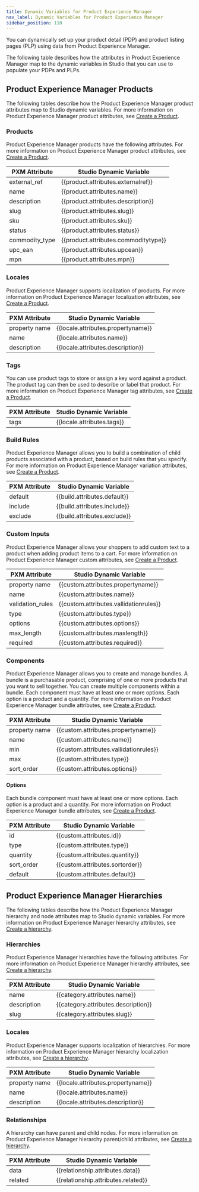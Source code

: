 ```yaml
---
title: Dynamic Variables for Product Experience Manager
nav_label: Dynamic Variables for Product Experience Manager
sidebar_position: 110
---
```


You can dynamically set up your product detail (PDP) and product listing pages (PLP) using data from Product Experience Manager.

The following table describes how the attributes in Product Experience Manager map to the dynamic variables in Studio that you can use to populate your PDPs and PLPs.

## Product Experience Manager Products

The following tables describe how the Product Experience Manager product attributes map to Studio dynamic variables. For more information on Product Experience Manager product attributes, see [Create a Product](/docs/api/pxm/products/create-product).

### Products

Product Experience Manager products have the following attributes. For more information on Product Experience Manager product attributes, see [Create a Product](/docs/api/pxm/products/create-product).

| PXM Attribute | Studio Dynamic Variable              |
| --- |--------------------------------------| 
| external_ref | {{product.attributes.externalref}}   | 
| name | {{product.attributes.name}}          |
| description | {{product.attributes.description}}   |
| slug | {{product.attributes.slug}}          | 
| sku | {{product.attributes.sku}}           |
| status | {{product.attributes.status}}        |
| commodity_type | {{product.attributes.commoditytype}} |
| upc_ean | {{product.attributes.upcean}}        |
| mpn | {{product.attributes.mpn}}           |

### Locales

Product Experience Manager supports localization of products. For more information on Product Experience Manager localization attributes, see [Create a Product](/docs/api/pxm/products/create-product).

| PXM Attribute | Studio Dynamic Variable            |
|---------------|------------------------------------| 
| property name | {{locale.attributes.propertyname}} | 
| name          | {{locale.attributes.name}}         |
| description   | {{locale.attributes.description}}  |

### Tags

You can use product tags to store or assign a key word against a product. The product tag can then be used to describe or label that product. For more information on Product Experience Manager tag attributes, see [Create a Product](/docs/api/pxm/products/create-product).

| PXM Attribute | Studio Dynamic Variable    |
|---------------|----------------------------| 
| tags          | {{locale.attributes.tags}} | 

### Build Rules

Product Experience Manager allows you to build a combination of child products associated with a product, based on build rules that you specify. For more information on Product Experience Manager variation attributes, see [Create a Product](/docs/api/pxm/products/create-product).

| PXM Attribute | Studio Dynamic Variable      |
|---------------|------------------------------| 
| default       | {{build.attributes.default}} | 
| include       | {{build.attributes.include}} |
| exclude       | {{build.attributes.exclude}} |

### Custom Inputs

Product Experience Manager allows your shoppers to add custom text to a product when adding product items to a cart. For more information on Product Experience Manager custom attributes, see [Create a Product](/docs/api/pxm/products/create-product).

| PXM Attribute    | Studio Dynamic Variable                |
|------------------|----------------------------------------| 
| property name    | {{custom.attributes.propertyname}}     | 
| name             | {{custom.attributes.name}}             |
| validation_rules | {{custom.attributes.vallidationrules}} |
| type | {{custom.attributes.type}}             |
| options | {{custom.attributes.options}}          |
| max_length | {{custom.attributes.maxlength}}        | 
| required | {{custom.attributes.required}}         |

### Components

Product Experience Manager allows you to create and manage bundles. A bundle is a purchasable product, comprising of one or more products that you want to sell together. You can create multiple components within a bundle. Each component must have at least one or more options. Each option is a product and a quantity. For more information on Product Experience Manager bundle attributes, see [Create a Product](/docs/api/pxm/products/create-product).

| PXM Attribute | Studio Dynamic Variable                |
|---------------|----------------------------------------| 
| property name | {{custom.attributes.propertyname}}     | 
| name          | {{custom.attributes.name}}             |
| min           | {{custom.attributes.vallidationrules}} |
| max           | {{custom.attributes.type}}             |
| sort_order    | {{custom.attributes.options}}          |

#### Options

Each bundle component must have at least one or more options. Each option is a product and a quantity. For more information on Product Experience Manager bundle attributes, see [Create a Product](/docs/api/pxm/products/create-product).

| PXM Attribute | Studio Dynamic Variable         |
|---------------|---------------------------------| 
| id            | {{custom.attributes.id}}        | 
| type          | {{custom.attributes.type}}      |
| quantity      | {{custom.attributes.quantity}}  |
| sort_order    | {{custom.attributes.sortorder}} |
| default       | {{custom.attributes.default}}   |

## Product Experience Manager Hierarchies

The following tables describe how the Product Experience Manager hierarchy and node attributes map to Studio dynamic variables. For more information on Product Experience Manager hierarchy attributes, see [Create a hierarchy](/docs/api/pxm/products/create-hierarchy).

### Hierarchies

Product Experience Manager hierarchies have the following attributes. For more information on Product Experience Manager hierarchy attributes, see [Create a hierarchy](/docs/api/pxm/products/create-hierarchy).

| PXM Attribute  | Studio Dynamic Variable             |
|----------------|-------------------------------------| 
| name           | {{category.attributes.name}}        |
| description    | {{category.attributes.description}} |
| slug           | {{category.attributes.slug}}        |

### Locales

Product Experience Manager supports localization of hierarchies. For more information on Product Experience Manager hierarchy localization attributes, see [Create a hierarchy](/docs/api/pxm/products/create-hierarchy).

| PXM Attribute | Studio Dynamic Variable            |
|---------------|------------------------------------| 
| property name | {{locale.attributes.propertyname}} | 
| name          | {{locale.attributes.name}}         |
| description   | {{locale.attributes.description}}  |

### Relationships

A hierarchy can have parent and child nodes. For more information on Product Experience Manager hierarchy parent/child attributes, see [Create a hierarchy](/docs/api/pxm/products/create-hierarchy).


| PXM Attribute | Studio Dynamic Variable                 |
|---------------|-----------------------------------------| 
| data          | {{relationship.attributes.data}}        | 
| related       | {{relationship.attributes.related}}     |


